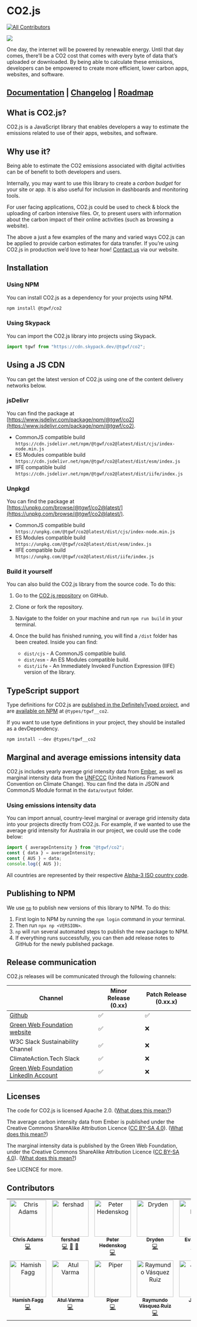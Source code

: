 # CO2.js

<!-- ALL-CONTRIBUTORS-BADGE:START - Do not remove or modify this section -->
[![All Contributors](https://img.shields.io/badge/all_contributors-14-orange.svg?style=flat-square)](#contributors-)
<!-- ALL-CONTRIBUTORS-BADGE:END -->

<img src="https://github.com/thegreenwebfoundation/co2.js/actions/workflows/unittests.yml/badge.svg" />

One day, the internet will be powered by renewable energy. Until that day comes, there’ll be a CO2 cost that comes with every byte of data that’s uploaded or downloaded. By being able to calculate these emissions, developers can be empowered to create more efficient, lower carbon apps, websites, and software.

## [Documentation](https://developers.thegreenwebfoundation.org/co2js/overview/) | [Changelog](/CHANGELOG.md) | [Roadmap](https://github.com/orgs/thegreenwebfoundation/projects/3/views/1)

## What is CO2.js?

CO2.js is a JavaScript library that enables developers a way to estimate the emissions related to use of their apps, websites, and software.

## Why use it?

Being able to estimate the CO2 emissions associated with digital activities can be of benefit to both developers and users.

Internally, you may want to use this library to create a _carbon budget_ for your site or app. It is also useful for inclusion in dashboards and monitoring tools.

For user facing applications, CO2.js could be used to check & block the uploading of carbon intensive files. Or, to present users with information about the carbon impact of their online activities (such as browsing a website).

The above a just a few examples of the many and varied ways CO2.js can be applied to provide carbon estimates for data transfer. If you’re using CO2.js in production we’d love to hear how! [Contact us](https://www.thegreenwebfoundation.org/support-form/) via our website.

## Installation

### Using NPM

You can install CO2.js as a dependency for your projects using NPM.

```bash
npm install @tgwf/co2
```

### Using Skypack

You can import the CO2.js library into projects using Skypack.

```js
import tgwf from "https://cdn.skypack.dev/@tgwf/co2";
```

## Using a JS CDN

You can get the latest version of CO2.js using one of the content delivery networks below.

### jsDelivr

You can find the package at [https://www.jsdelivr.com/package/npm/@tgwf/co2](https://www.jsdelivr.com/package/npm/@tgwf/co2).

- CommonJS compatible build `https://cdn.jsdelivr.net/npm/@tgwf/co2@latest/dist/cjs/index-node.min.js`
- ES Modules compatible build `https://cdn.jsdelivr.net/npm/@tgwf/co2@latest/dist/esm/index.js`
- IIFE compatible build `https://cdn.jsdelivr.net/npm/@tgwf/co2@latest/dist/iife/index.js`

### Unpkgd

You can find the package at [https://unpkg.com/browse/@tgwf/co2@latest/](https://unpkg.com/browse/@tgwf/co2@latest/).

- CommonJS compatible build `https://unpkg.com/@tgwf/co2@latest/dist/cjs/index-node.min.js`
- ES Modules compatible build `https://unpkg.com/@tgwf/co2@latest/dist/esm/index.js`
- IIFE compatible build `https://unpkg.com/@tgwf/co2@latest/dist/iife/index.js`

### Build it yourself

You can also build the CO2.js library from the source code. To do this:

1. Go to the [CO2.js repository](https://github.com/thegreenwebfoundation/co2.js) on GitHub.
1. Clone or fork the repository.
1. Navigate to the folder on your machine and run `npm run build` in your terminal.
1. Once the build has finished running, you will find a `/dist` folder has been created. Inside you can find:

   - `dist/cjs` - A CommonJS compatible build.
   - `dist/esm` - An ES Modules compatible build.
   - `dist/iife` - An Immediately Invoked Function Expression (IIFE) version of the library.

## TypeScript support

Type definitions for CO2.js are [published in the DefinitelyTyped project](https://github.com/DefinitelyTyped/DefinitelyTyped/tree/master/types/tgwf__co2), and are [available on NPM](https://www.npmjs.com/package/@types/tgwf__co2) at `@types/tgwf__co2`.

If you want to use type definitions in your project, they should be installed as a devDependency.

`npm install --dev @types/tgwf__co2`

## Marginal and average emissions intensity data

CO2.js includes yearly average grid intensity data from [Ember](https://ember-climate.org/data/data-explorer/), as well as marginal intensity data from the [UNFCCC](https://unfccc.int/) (United Nations Framework Convention on Climate Change). You can find the data in JSON and CommonJS Module format in the `data/output` folder.

### Using emissions intensity data

You can import annual, country-level marginal or average grid intensity data into your projects directly from CO2.js. For example, if we wanted to use the average grid intensity for Australia in our project, we could use the code below:

```js
import { averageIntensity } from "@tgwf/co2";
const { data } = averageIntensity;
const { AUS } = data;
console.log({ AUS });
```

All countries are represented by their respective [Alpha-3 ISO country code](https://www.iso.org/obp/ui/#search).

## Publishing to NPM

We use [`np`](https://www.npmjs.com/package/np) to publish new versions of this library to NPM. To do this:

1. First login to NPM by running the `npm login` command in your terminal.
2. Then run `npx np <VERSION>`.
3. `np` will run several automated steps to publish the new package to NPM.
4. If everything runs successfully, you can then add release notes to GitHub for the newly published package.

## Release communication

CO2.js releases will be communicated through the following channels:

| Channel                                                                                         | Minor Release (0.xx) | Patch Release (0.xx.x) |
| ----------------------------------------------------------------------------------------------- | -------------------- | ---------------------- |
| [Github](https://github.com/thegreenwebfoundation/co2.js/releases)                              | ✅                   | ✅                     |
| [Green Web Foundation website](https://www.thegreenwebfoundation.org/co2-js/#releases)          | ✅                   | ❌                     |
| W3C Slack Sustainability Channel                                                                | ✅                   | ❌                     |
| ClimateAction.Tech Slack                                                                        | ✅                   | ❌                     |
| [Green Web Foundation LinkedIn Account](https://www.linkedin.com/company/green-web-foundation/) | ✅                   | ❌                     |

## Licenses

The code for CO2.js is licensed Apache 2.0. ([What does this mean?](<https://tldrlegal.com/license/apache-license-2.0-(apache-2.0)>))

The average carbon intensity data from Ember is published under the Creative Commons ShareAlike Attribution Licence ([CC BY-SA 4.0](https://creativecommons.org/licenses/by-sa/4.0/)). ([What does this mean?](https://www.tldrlegal.com/license/creative-commons-attribution-share-alike-cc-sa))

The marginal intensity data is published by the Green Web Foundation, under the Creative Commons ShareAlike Attribution Licence ([CC BY-SA 4.0](https://creativecommons.org/licenses/by-sa/4.0/)). ([What does this mean?](https://www.tldrlegal.com/license/creative-commons-attribution-share-alike-cc-sa))

See LICENCE for more.

## Contributors

<!-- ALL-CONTRIBUTORS-LIST:START - Do not remove or modify this section -->
<!-- prettier-ignore-start -->
<!-- markdownlint-disable -->
<table>
  <tbody>
    <tr>
      <td align="center" valign="top" width="14.28%"><a href="https://github.com/mrchrisadams"><img src="https://avatars.githubusercontent.com/u/17906?v=4?s=100" width="100px;" alt="Chris Adams"/><br /><sub><b>Chris Adams</b></sub></a><br /><a href="https://github.com/thegreenwebfoundation/co2.js/commits?author=mrchrisadams" title="Code">💻</a></td>
      <td align="center" valign="top" width="14.28%"><a href="https://www.fershad.com/"><img src="https://avatars.githubusercontent.com/u/27988517?v=4?s=100" width="100px;" alt="fershad"/><br /><sub><b>fershad</b></sub></a><br /><a href="https://github.com/thegreenwebfoundation/co2.js/commits?author=fershad" title="Code">💻</a> <a href="https://github.com/thegreenwebfoundation/co2.js/commits?author=fershad" title="Documentation">📖</a> <a href="#maintenance-fershad" title="Maintenance">🚧</a></td>
      <td align="center" valign="top" width="14.28%"><a href="https://www.peterhedenskog.com/"><img src="https://avatars.githubusercontent.com/u/540757?v=4?s=100" width="100px;" alt="Peter Hedenskog"/><br /><sub><b>Peter Hedenskog</b></sub></a><br /><a href="https://github.com/thegreenwebfoundation/co2.js/commits?author=soulgalore" title="Code">💻</a></td>
      <td align="center" valign="top" width="14.28%"><a href="https://www.drydenwilliams.co.uk/"><img src="https://avatars.githubusercontent.com/u/4403089?v=4?s=100" width="100px;" alt="Dryden"/><br /><sub><b>Dryden</b></sub></a><br /><a href="https://github.com/thegreenwebfoundation/co2.js/commits?author=drydenwilliams" title="Code">💻</a></td>
      <td align="center" valign="top" width="14.28%"><a href="https://evanhahn.com/"><img src="https://avatars.githubusercontent.com/u/777712?v=4?s=100" width="100px;" alt="Evan Hahn"/><br /><sub><b>Evan Hahn</b></sub></a><br /><a href="https://github.com/thegreenwebfoundation/co2.js/commits?author=EvanHahn" title="Code">💻</a> <a href="https://github.com/thegreenwebfoundation/co2.js/commits?author=EvanHahn" title="Tests">⚠️</a></td>
      <td align="center" valign="top" width="14.28%"><a href="https://github.com/PrathumP"><img src="https://avatars.githubusercontent.com/u/115390367?v=4?s=100" width="100px;" alt="Prathum Pandey"/><br /><sub><b>Prathum Pandey</b></sub></a><br /><a href="https://github.com/thegreenwebfoundation/co2.js/issues?q=author%3APrathumP" title="Bug reports">🐛</a> <a href="https://github.com/thegreenwebfoundation/co2.js/commits?author=PrathumP" title="Code">💻</a></td>
      <td align="center" valign="top" width="14.28%"><a href="https://github.com/Fdawgs"><img src="https://avatars.githubusercontent.com/u/43814140?v=4?s=100" width="100px;" alt="Frazer Smith"/><br /><sub><b>Frazer Smith</b></sub></a><br /><a href="https://github.com/thegreenwebfoundation/co2.js/commits?author=Fdawgs" title="Code">💻</a> <a href="https://github.com/thegreenwebfoundation/co2.js/commits?author=Fdawgs" title="Tests">⚠️</a></td>
    </tr>
    <tr>
      <td align="center" valign="top" width="14.28%"><a href="https://github.com/hamishfagg"><img src="https://avatars.githubusercontent.com/u/895845?v=4?s=100" width="100px;" alt="Hamish Fagg"/><br /><sub><b>Hamish Fagg</b></sub></a><br /><a href="https://github.com/thegreenwebfoundation/co2.js/commits?author=hamishfagg" title="Code">💻</a></td>
      <td align="center" valign="top" width="14.28%"><a href="http://portfolio.toolness.org/"><img src="https://avatars.githubusercontent.com/u/124687?v=4?s=100" width="100px;" alt="Atul Varma"/><br /><sub><b>Atul Varma</b></sub></a><br /><a href="https://github.com/thegreenwebfoundation/co2.js/commits?author=toolness" title="Code">💻</a></td>
      <td align="center" valign="top" width="14.28%"><a href="https://www.intersectionalenvironmentalist.com/"><img src="https://avatars.githubusercontent.com/u/1530684?v=4?s=100" width="100px;" alt="Piper"/><br /><sub><b>Piper</b></sub></a><br /><a href="https://github.com/thegreenwebfoundation/co2.js/commits?author=piperchester" title="Code">💻</a></td>
      <td align="center" valign="top" width="14.28%"><a href="https://vasquezruiz.com/"><img src="https://avatars.githubusercontent.com/u/108420?v=4?s=100" width="100px;" alt="Raymundo Vásquez Ruiz"/><br /><sub><b>Raymundo Vásquez Ruiz</b></sub></a><br /><a href="https://github.com/thegreenwebfoundation/co2.js/commits?author=raymundovr" title="Code">💻</a></td>
      <td align="center" valign="top" width="14.28%"><a href="https://greengumption.co.uk/"><img src="https://avatars.githubusercontent.com/u/26165947?v=4?s=100" width="100px;" alt="JamieB"/><br /><sub><b>JamieB</b></sub></a><br /><a href="https://github.com/thegreenwebfoundation/co2.js/commits?author=JamieBeevor" title="Code">💻</a></td>
      <td align="center" valign="top" width="14.28%"><a href="https://github.com/p-gerard"><img src="https://avatars.githubusercontent.com/u/97036756?v=4?s=100" width="100px;" alt="p-gerard"/><br /><sub><b>p-gerard</b></sub></a><br /><a href="https://github.com/thegreenwebfoundation/co2.js/issues?q=author%3Ap-gerard" title="Bug reports">🐛</a> <a href="https://github.com/thegreenwebfoundation/co2.js/commits?author=p-gerard" title="Code">💻</a></td>
      <td align="center" valign="top" width="14.28%"><a href="https://github.com/sfishel18"><img src="https://avatars.githubusercontent.com/u/294695?v=4?s=100" width="100px;" alt="Simon Fishel"/><br /><sub><b>Simon Fishel</b></sub></a><br /><a href="https://github.com/thegreenwebfoundation/co2.js/commits?author=sfishel18" title="Code">💻</a></td>
    </tr>
  </tbody>
</table>

<!-- markdownlint-restore -->
<!-- prettier-ignore-end -->

<!-- ALL-CONTRIBUTORS-LIST:END -->
<!-- prettier-ignore-start -->
<!-- markdownlint-disable -->

<!-- markdownlint-restore -->
<!-- prettier-ignore-end -->

<!-- ALL-CONTRIBUTORS-LIST:END -->
